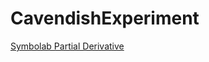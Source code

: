# CavendishExperiment

[Symbolab Partial Derivative](https://www.symbolab.com/solver/partial-derivative-calculator/%5Cfrac%7B%5Cpartial%7D%7B%5Cpartial%20r%7D%5Cleft(%5Cpi%5E%7B2%7DSb%5E%7B2%7D%5Cleft(%5Cfrac%7BD%5E%7B2%7D%2B%5Cfrac%7B2%7D%7B5%7Dr%5E%7B2%7D%7D%7BT%5E%7B2%7DmLD%7D%5Cright)%5Cright))